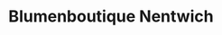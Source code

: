 ---
title: "Blumenboutique Nentwich"
url: /krems-an-der-donau/blumenboutique-nentwich/
shop: Raumausstattung
---